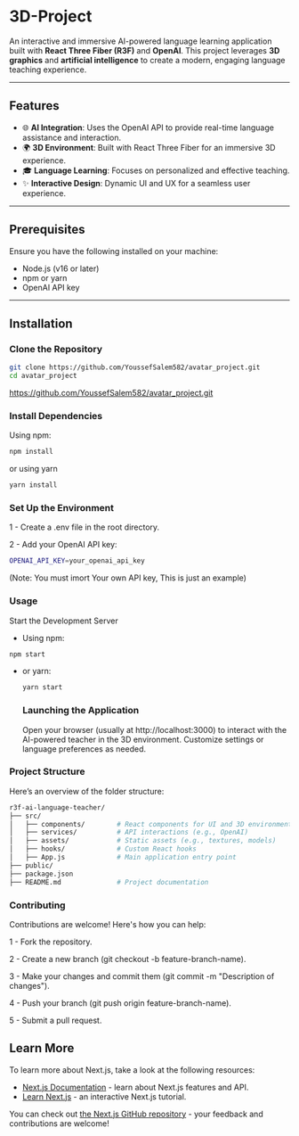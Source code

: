 # 3D-Project

An interactive and immersive AI-powered language learning application built with **React Three Fiber (R3F)** and **OpenAI**. This project leverages **3D graphics** and **artificial intelligence** to create a modern, engaging language teaching experience.

---

## Features
- 🌐 **AI Integration**: Uses the OpenAI API to provide real-time language assistance and interaction.
- 🌍 **3D Environment**: Built with React Three Fiber for an immersive 3D experience.
- 🎓 **Language Learning**: Focuses on personalized and effective teaching.
- ✨ **Interactive Design**: Dynamic UI and UX for a seamless user experience.

---

## Prerequisites
Ensure you have the following installed on your machine:
- Node.js (v16 or later)
- npm or yarn
- OpenAI API key

---

## Installation

### Clone the Repository
```bash
git clone https://github.com/YoussefSalem582/avatar_project.git
cd avatar_project
```
https://github.com/YoussefSalem582/avatar_project.git
### Install Dependencies

Using npm:
```bash
npm install
```
or using yarn
``` bash
yarn install
```
### Set Up the Environment
1 - Create a .env file in the root directory.

2 - Add your OpenAI API key:
```bash
OPENAI_API_KEY=your_openai_api_key
```
(Note: You must imort Your own API key, This is just an example)

### Usage

Start the Development Server

- Using npm:

```bash
npm start
```
- or yarn:
  ```bash
  yarn start
  ```

  ### Launching the Application
  Open your browser (usually at http://localhost:3000) to interact with the AI-powered teacher in the 3D environment. Customize settings or language preferences as needed.

### Project Structure
Here’s an overview of the folder structure:

```bash
r3f-ai-language-teacher/
├── src/
│   ├── components/        # React components for UI and 3D environment
│   ├── services/          # API interactions (e.g., OpenAI)
│   ├── assets/            # Static assets (e.g., textures, models)
│   ├── hooks/             # Custom React hooks
│   ├── App.js             # Main application entry point
├── public/
├── package.json
├── README.md              # Project documentation
```
### Contributing
Contributions are welcome! Here's how you can help:

1 - Fork the repository.

2 - Create a new branch (git checkout -b feature-branch-name).

3 - Make your changes and commit them (git commit -m "Description of changes").

4 - Push your branch (git push origin feature-branch-name).

5 - Submit a pull request.

## Learn More

To learn more about Next.js, take a look at the following resources:

- [Next.js Documentation](https://nextjs.org/docs) - learn about Next.js features and API.
- [Learn Next.js](https://nextjs.org/learn) - an interactive Next.js tutorial.

You can check out [the Next.js GitHub repository](https://github.com/vercel/next.js) - your feedback and contributions are welcome!
